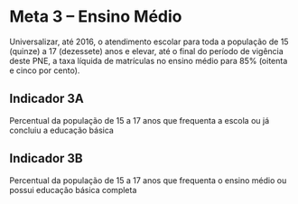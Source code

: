 # Meta 3 – Ensino Médio

Universalizar, até 2016, o atendimento escolar para toda a população de 15 (quinze) a 17 (dezessete) anos e elevar, até o final do período de vigência deste PNE, a taxa líquida de matrículas no ensino médio para 85% (oitenta e cinco por cento).

## Indicador 3A

Percentual da população de 15 a 17 anos que frequenta a escola ou já concluiu a educação básica

## Indicador 3B

Percentual da população de 15 a 17 anos que frequenta o ensino médio ou possui educação básica completa
